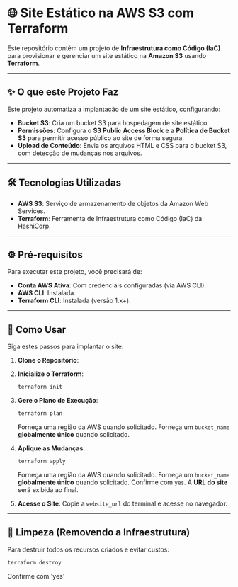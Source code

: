 # 🌐 Site Estático na AWS S3 com Terraform

Este repositório contém um projeto de **Infraestrutura como Código (IaC)** para provisionar e gerenciar um site estático na **Amazon S3** usando **Terraform**.

---

## ✨ O que este Projeto Faz

Este projeto automatiza a implantação de um site estático, configurando:

* **Bucket S3**: Cria um bucket S3 para hospedagem de site estático.
* **Permissões**: Configura o **S3 Public Access Block** e a **Política de Bucket S3** para permitir acesso público ao site de forma segura.
* **Upload de Conteúdo**: Envia os arquivos HTML e CSS para o bucket S3, com detecção de mudanças nos arquivos.

---

## 🛠️ Tecnologias Utilizadas

* **AWS S3**: Serviço de armazenamento de objetos da Amazon Web Services.
* **Terraform**: Ferramenta de Infraestrutura como Código (IaC) da HashiCorp.

---

## ⚙️ Pré-requisitos

Para executar este projeto, você precisará de:

* **Conta AWS Ativa**: Com credenciais configuradas (via AWS CLI).
* **AWS CLI**: Instalada.
* **Terraform CLI**: Instalada (versão 1.x+).

---

## 🚀 Como Usar

Siga estes passos para implantar o site:

1.  **Clone o Repositório**:
   

2.  **Inicialize o Terraform**:

    ```bash
    terraform init
    ```

3.  **Gere o Plano de Execução**:

    ```bash
    terraform plan
    ```
    Forneça uma região da AWS quando solicitado.
    Forneça um `bucket_name` **globalmente único** quando solicitado.

4.  **Aplique as Mudanças**:

    ```bash
    terraform apply
    ```
    Forneça uma região da AWS quando solicitado.
    Forneça um `bucket_name` **globalmente único** quando solicitado.
    Confirme com `yes`. A **URL do site** será exibida ao final.

5.  **Acesse o Site**:
    Copie a `website_url` do terminal e acesse no navegador.

---

## 🧹 Limpeza (Removendo a Infraestrutura)

Para destruir todos os recursos criados e evitar custos:

```bash
terraform destroy
```

Confirme com 'yes'
